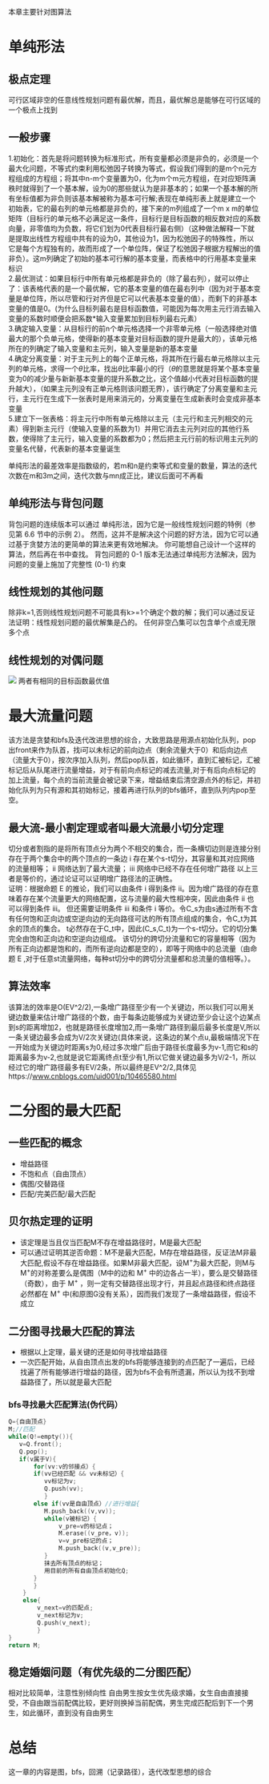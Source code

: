 本章主要针对图算法
# 单纯形法
## 极点定理 
可行区域非空的任意线性规划问题有最优解，而且，最优解总是能够在可行区域的一个极点上找到  
## 一般步骤
1.初始化：首先是将问题转换为标准形式，所有变量都必须是非负的，必须是一个最大化问题，不等式约束利用松弛因子转换为等式，假设我们得到的是m个n元方程组成的方程组；将其中n-m个变量置为0，化为m个m元方程组，在对应矩阵满秩时就得到了一个基本解，设为0的那些就认为是非基本的；如果一个基本解的所有坐标值都为非负则该基本解被称为基本可行解;表现在单纯形表上就是建立一个初始表，它的最右列的单元格都是非负的，接下来的m列组成了一个m x m的单位矩阵（目标行的单元格不必满足这一条件，目标行是目标函数的相反数对应的系数向量，非零值均为负数，将它们划为0代表目标行最右侧）（这种做法解释一下就是提取出线性方程组中共有的设为0，其他设为1，因为松弛因子的特殊性，所以它是每个方程独有的，故而形成了一个单位阵，保证了松弛因子根据方程解出的值非负）。这m列确定了初始的基本可行解的基本变量，而表格中的行用基本变量来标识  
2.最优测试：如果目标行中所有单元格都是非负的（除了最右列），就可以停止了：该表格代表的是一个最优解，它的基本变量的值在最右列中（因为对于基本变量是单位阵，所以尽管和行对齐但是它可以代表基本变量的值），而剩下的非基本变量的值是0。(为什么目标列最右是目标函数值，可能因为每次用主元行消去输入变量的系数时顺便会把系数*输入变量累加到目标列最右元素）  
3.确定输入变量：从目标行的前n个单元格选择一个非零单元格（一般选择绝对值最大的那个负单元格，使得新的基本变量对目标函数的提升是最大的），该单元格所在的列确定了输入变量和主元列，输入变量是新的基本变量  
4.确定分离变量：对于主元列上的每个正单元格，将其所在行最右单元格除以主元列的单元格，求得一个$\theta$比率，找出$\theta$比率最小的行（$\theta$的意思就是将某个基本变量变为0的减少量与新新基本变量的提升系数之比，这个值越小代表对目标函数的提升越大），（如果主元列没有正单元格则该问题无界），该行确定了分离变量和主元行，主元行在生成下一张表时是用来消元的，分离变量在生成新表时会变成非基本变量  
5.建立下一张表格：将主元行中所有单元格除以主元（主元行和主元列相交的元素）得到新主元行（使输入变量的系数为1）并用它消去主元列对应的其他行系数，使得除了主元行，输入变量的系数都为0；然后把主元行前的标识用主元列的变量名代替，代表新的基本变量诞生  

单纯形法的最差效率是指数级的，若m和n是约束等式和变量的数量，算法的迭代次数在m和3m之间，迭代次数与mn成正比，建议后面可不再看

## 单纯形法与背包问题
背包问题的连续版本可以通过
单纯形法，因为它是一般线性规划问题的特例（参见第 6.6 节中的示例 2）。 然而，这并不是解决这个问题的好方法，因为它可以通过基于贪婪方法的更简单的算法来更有效地解决。 你可能想自己设计一个这样的算法，然后再在书中查找。
背包问题的 0-1 版本无法通过单纯形方法解决，因为问题的变量上施加了完整性 (0-1) 约束 
## 线性规划的其他问题
除非k=1,否则线性规划问题不可能具有k>=1个确定个数的解；我们可以通过反证法证明：线性规划问题的最优解集是凸的。 任何非空凸集可以包含单个点或无限多个点 
## 线性规划的对偶问题
![](https://github.com/wangree/lc-practice/blob/master/algorithm-design/10.%E8%BF%AD%E4%BB%A3%E6%94%B9%E8%BF%9B/Screenshot_20220103_120548_cn.wps.moffice_eng.jpg)
两者有相同的目标函数最优值
# 最大流量问题
该方法是贪婪和bfs及迭代改进思想的综合，大致思路是用源点初始化队列，pop出front来作为队首，找i可以未标记的前向边点（剩余流量大于0）和后向边点（流量大于0），按次序加入队列，然后pop队首，如此循环，直到汇被标记，汇被标记后从队尾进行流量增益，对于有前向点标记的减去流量,对于有后向点标记的加上流量，每个点的当前流量会被记录下来，增益结束后清空源点外的标记，并初始化队列为只有源和其初始标记，接着再进行队列的bfs循环，直到队列内pop至空。
## 最大流-最小割定理或者叫最大流最小切分定理
切分或者割指的是将所有顶点分为两个不相交的集合，而一条横切边则是连接分别存在于两个集合中的两个顶点的一条边
i    存在某个s-t切分，其容量和其对应网络的流量相等；
ii   网络达到了最大流量；
iii  网络中已经不存在任何增广路径
以上三者是等价的，通过论证可以证明增广路径法的正确性。  
证明：根据命题 E 的推论，我们可以由条件 i 得到条件 ii。因为增广路径的存在意味着存在某个流量更大的网络配置，这与流量的最大性相冲突，因此由条件 ii 也可以得到条件 iii。
但还需要证明条件 iii 和条件 i 等价。令C_s为由s通过所有不含有任何饱和正向边或空逆向边的无向路径可达的所有顶点组成的集合，令C_t为其余的顶点的集合。 t必然存在于C_t中，因此(C_s,C_t)为一个s-t切分。它的切分集完全由饱和正向边和空逆向边组成。
该切分的跨切分流量和它的容量相等（因为所有正向边都是饱和的，而所有逆向边都是空的），即等于网络中的总流量（由命题 E ,对于任意st流量网络，每种st切分中的跨切分流量都和总流量的值相等。）。
## 算法效率
该算法的效率是O(EV^2/2),一条增广路径至少有一个关键边，所以我们可以用关键边数量来估计增广路径的个数，由于每条边能够成为关键边至少会让这个边某点到s的距离增加2，也就是路径长度增加2,而一条增广路径到最后最多长度是V,所以一条关键边最多会成为V/2次关键边(具体来说，这条边的某个点u,最极端情况下在一开始成为关键边时距离s为0,经过多次增广后由于路径长度最多为v-1,而它和s的距离最多为v-2,也就是说它距离终点t至少有1,所以它做关键边最多为V/2-1，所以经过它的增广路径最多有EV/2条，所以最终是EV^2/2,具体见https://www.cnblogs.com/uid001/p/10465580.html
# 二分图的最大匹配
## 一些匹配的概念
* 增益路径
* 不饱和点（自由顶点）
* 偶图/交替路径
* 匹配/完美匹配/最大匹配
## 贝尔热定理的证明
* 该定理是当且仅当匹配M不存在增益路径时，M是最大匹配
* 可以通过证明其逆否命题：M不是最大匹配，M存在增益路径，反证法M非最大匹配,假设不存在增益路径。如果M非最大匹配，设M<sup>+</sup>为最大匹配，则M与M<sup>+</sup>的对称差要么是偶图（M中的边和 M<sup>+</sup> 中的边各占一半），要么是交替路径（奇数），由于 M<sup>+</sup> ，则一定有交替路径出现才行，并且起点路径和终点路径必然都在 M<sup>+</sup> 中(和原图G没有关系），因而我们发现了一条增益路径，假设不成立
## 二分图寻找最大匹配的算法
* 根据以上定理，最关键的还是如何寻找增益路径
* 一次匹配开始，从自由顶点出发的bfs将能够连接到的点匹配了一遍后，已经找遍了所有能够进行增益的路径，因为bfs不会有所遗漏，所以认为找不到增益路径了，所以就是最大匹配
### bfs寻找最大匹配算法(伪代码）
```cpp
Q={自由顶点}
M;//匹配
while(Q!=empty()){
   v=Q.front();
   Q.pop();
   if(v属于V){
       for(vv:v的邻接点）{
       if(vv已经匹配 && vv未标记）{
          vv标记为v;
          Q.push(vv);
          }
       else if(vv是自由顶点）//进行增益{
          M.push_back((v,vv));
          while(v被标记）{
              v_pre=v的标记点；
              M.erase((v_pre，v));
              v=v_pre标记的点；
              M.push_back((v,v_pre));
          }
          抹去所有顶点的标记；
          用目前的所有自由顶点初始化Q;
       }
       }
    }
    else{
        v_next=v的匹配点;
        v_next标记为v;
        Q.push(v_next);
        }
}
return M;
```
## 稳定婚姻问题（有优先级的二分图匹配）
相对比较简单，注意性别倾向性
自由男生按女生优先级求婚，女生自由直接接受，不自由跟当前配偶比较，更好则换掉当前配偶，男生完成匹配后到下一个男生，如此循环，直到没有自由男生
# 总结
这一章的内容是图，bfs，回溯（记录路径），迭代改型思想的综合
